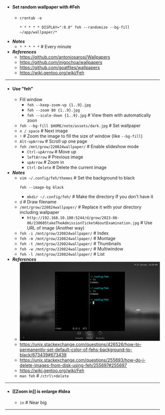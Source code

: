 - #### Set random wallpaper with #Feh
	- `crontab -e`
	  ```
	  * * * * * DISPLAY=":0.0" feh --randomize --bg-fill ~/app/wallpaper/*
	  ```
- ***Notes***
	- `* * * * *` # Every minute
- ***References***
	- https://github.com/antoniosarosi/Wallpapers
	- https://github.com/inigochoa/wallpapers
	- https://github.com/goatfiles/wallpapers
	- https://wiki.gentoo.org/wiki/Feh
- ---
- #### Use "feh"
    - Fill window
        - `feh --keep-zoom-vp {1..9}.jpg`
        - `feh --zoom 80 {1..9}.jpg`
        - `feh --scale-down {1..9}.jpg` # View them with automatically zoon
    - `feh --bg-fill $HOME/note/assets/dark.jpg` # Set wallpaper
    - `n / space` # Next image
    - `!` # Zoom the image to fill the size of window (like `--bg-fill`)
    - `Alt-upArrow` # Scroll up one page
    - `feh /mnt/grow/220824wallpaper/` # Enable slideshow mode
        - `Ctrl-upArrow` # Move up
        - `leftArrow` # Previous image
        - `upArrow` # Zoom in
        - `Ctrl-Delete` # Delete the current image
- ***Notes***
    - `vim ~/.config/feh/themes` # Set the background to black
      ```
      feh --image-bg black
      ```
        - `mkdir ~/.config/feh/` # Make the directory If you don't have it
    - `d` # Draw filename
    - `/mnt/grow/220824wallpaper/` # Replace it with your directory including wallpaper
        - `http://192.168.10.100:5244/d/grow/2023-06-06/230605takeTheAdmissionTicketAboutExamination.jpg` # Use URL of image (Another way)
    - `feh -i /mnt/grow/220824wallpaper/` # Index
    - `feh -m /mnt/grow/220824wallpaper/` # Montage
    - `feh -t /mnt/grow/220824wallpaper/` # Thumbnails
    - `feh -w /mnt/grow/220824wallpaper/` # Multiwindow
    - `feh -l /mnt/grow/220824wallpaper/` # List
- ***References***
    - ![2023-01-27_18:14:43.gif](../assets/2023-01-27_18:14:43.gif)
    - https://unix.stackexchange.com/questions/426526/how-to-permanently-set-default-color-of-fehs-background-to-black/673439#673439
    - https://unix.stackexchange.com/questions/255693/how-do-i-delete-images-from-disk-using-feh/255697#255697
    - https://wiki.gentoo.org/wiki/Feh
    - `man feh` # `/ctrl\+delete`
- ---
- #### [[Zoom in]] is enlarge #Idea
	- `in` # Near big
- ---
